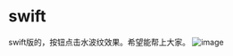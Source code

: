 # swift
swift版的，按钮点击水波纹效果。希望能帮上大家。
![image](https://github.com/Xue765/swift_animation/blob/master/adv.gif)
